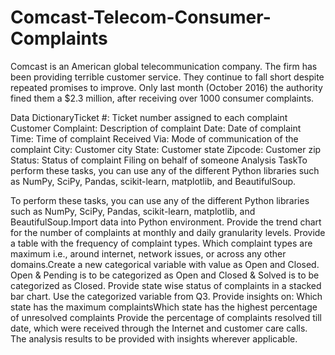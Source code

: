# Comcast-Telecom-Consumer-Complaints
Comcast is an American global telecommunication company. The firm has been providing terrible customer service. They continue to fall short despite repeated promises to improve. Only last month (October 2016) the authority fined them a $2.3 million, after receiving over 1000 consumer complaints. 


Data DictionaryTicket #: Ticket number assigned to each complaint
Customer Complaint: Description of complaint
Date: Date of complaint
Time: Time of complaint
Received Via: Mode of communication of the complaint
City: Customer city
State: Customer state
Zipcode: Customer zip
Status: Status of complaint
Filing on behalf of someone
Analysis TaskTo perform these tasks, you can use any of the different Python libraries such as NumPy, SciPy, Pandas, scikit-learn, matplotlib, and BeautifulSoup.

To perform these tasks, you can use any of the different Python libraries such as NumPy, SciPy, Pandas, scikit-learn, matplotlib, and BeautifulSoup.Import data into Python environment.
Provide the trend chart for the number of complaints at monthly and daily granularity levels.
Provide a table with the frequency of complaint types.
Which complaint types are maximum i.e., around internet, network issues, or across any other domains.Create a new categorical variable with value as Open and Closed. Open & Pending is to be categorized as Open and Closed & Solved is to be categorized as Closed.
Provide state wise status of complaints in a stacked bar chart. Use the categorized variable from Q3. Provide insights on:
Which state has the maximum complaintsWhich state has the highest percentage of unresolved complaints
Provide the percentage of complaints resolved till date, which were received through the Internet and customer care calls.
The analysis results to be provided with insights wherever applicable.
